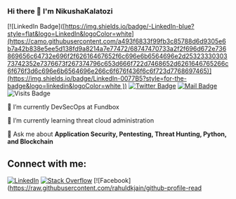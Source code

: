 ### Hi there 👋 I'm NikushaKalatozi

[![LinkedIn Badge]([[https://img.shields.io/badge/-LinkedIn-blue?style=flat&logo=LinkedIn&logoColor=white](https://camo.githubusercontent.com/a493f6833f99fb3c85788d6d9305e6b7a42b838e5ee5d138fd9a8214a7e77472/68747470733a2f2f696d672e736869656c64732e696f2f62616467652f6c696e6b6564696e2d2532333030373742352e7376673f267374796c653d666f722d7468652d6261646765266c6f676f3d6c696e6b6564696e266c6f676f436f6c6f723d7768697465)](https://img.shields.io/badge/LinkedIn-0077B5?style=for-the-badge&logo=linkedin&logoColor=white
))](https://linkedin.com/nikushakalatozi)
[![Twitter Badge](https://img.shields.io/badge/-Twitter-blue?style=flat&logo=Twitter&logoColor=white)](Your-Twitter-URL)
[![Mail Badge](https://img.shields.io/badge/-GMail-red?style=flat&logo=GMail&logoColor=white)](Your-Mail-URL)
![Visits Badge](https://badges.pufler.dev/visits/werewolves0493/your-repo-name)

🔭 I’m currently DevSecOps at Fundbox

🌱 I’m currently learning threat cloud administration

💬 Ask me about **Application Security, Pentesting, Threat Hunting, Python, and Blockchain**

## Connect with me:

[![LinkedIn](https://raw.githubusercontent.com/rahuldkjain/github-profile-readme-generator/master/src/images/icons/Social/linked-in-alt.svg)](https://linkedin.com/in/) [![Stack Overflow](https://raw.githubusercontent.com/rahuldkjain/github-profile-readme-generator/master/src/images/icons/Social/stack-overflow.svg)](https://stackoverflow.com/users/17436415/grudev325) [![Facebook](https://raw.githubusercontent.com/rahuldkjain/github-profile-read
